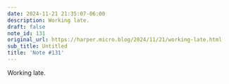 ```yaml
---
date: 2024-11-21 21:35:07-06:00
description: Working late.
draft: false
note_id: 131
original_url: https://harper.micro.blog/2024/11/21/working-late.html
sub_title: Untitled
title: 'Note #131'
---
```


Working late.